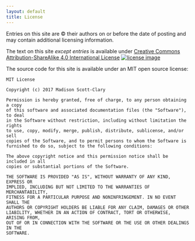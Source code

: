 ```yaml
---
layout: default
title: License
---
```


Entries on this site are &copy; their authors on or before the date of posting and may contain additional licensing information.

The text on this site *except entries* is available under [Creative Commons Attribution-ShareAlike 4.0 International License][CC] [![license image](https://i.creativecommons.org/l/by-sa/4.0/88x31.png)][CC]

The source code for this site is available under an MIT open source license:

    MIT License

    Copyright (c) 2017 Madison Scott-Clary

    Permission is hereby granted, free of charge, to any person obtaining a copy
    of this software and associated documentation files (the "Software"), to deal
    in the Software without restriction, including without limitation the rights
    to use, copy, modify, merge, publish, distribute, sublicense, and/or sell
    copies of the Software, and to permit persons to whom the Software is
    furnished to do so, subject to the following conditions:

    The above copyright notice and this permission notice shall be included in all
    copies or substantial portions of the Software.

    THE SOFTWARE IS PROVIDED "AS IS", WITHOUT WARRANTY OF ANY KIND, EXPRESS OR
    IMPLIED, INCLUDING BUT NOT LIMITED TO THE WARRANTIES OF MERCHANTABILITY,
    FITNESS FOR A PARTICULAR PURPOSE AND NONINFRINGEMENT. IN NO EVENT SHALL THE
    AUTHORS OR COPYRIGHT HOLDERS BE LIABLE FOR ANY CLAIM, DAMAGES OR OTHER
    LIABILITY, WHETHER IN AN ACTION OF CONTRACT, TORT OR OTHERWISE, ARISING FROM,
    OUT OF OR IN CONNECTION WITH THE SOFTWARE OR THE USE OR OTHER DEALINGS IN THE
    SOFTWARE.

[CC]: http://creativecommons.org/licenses/by-sa/4.0/

